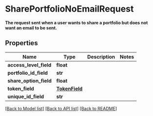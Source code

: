 # SharePortfolioNoEmailRequest

#### The request sent when a user wants to share a portfolio but does not want an email to be sent.

## Properties
Name | Type | Description | Notes
------------ | ------------- | ------------- | -------------
**access_level_field** | **float** |  | 
**portfolio_id_field** | **str** |  | 
**share_option_field** | **float** |  | 
**token_field** | [**TokenField**](TokenField.md) |  | 
**unique_id_field** | **str** |  | 

[[Back to Model list]](../README.md#documentation-for-models) [[Back to API list]](../README.md#documentation-for-api-endpoints) [[Back to README]](../README.md)


